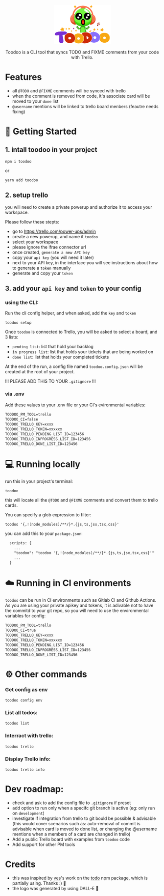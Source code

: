 <p align="center">
  <a href="https://toodoo.io">
    <picture>
      <source media="(prefers-color-scheme: dark)" srcset="./static/toodoo-logo.svg">
      <img src="./static/toodoo-logo.svg" height="128">
    </picture>
  </a>
</p>
<p align="center">
Toodoo is a CLI tool that syncs TODO and FIXME comments from your code with Trello.
</p>

# Features

- all `@TODO` and `@FIXME` comments will be synced with trello
- when the comment is removed from code, it's associate card will be moved to your `done` list
- `@username` mentions will be linked to trello board menbers (feautre needs fixing)

# 🚀 Getting Started

## 1. intall toodoo in your project

```
npm i toodoo
```

or

```
yarn add toodoo
```

## 2. setup trello

you will need to create a private powerup and authorize it to access your workspace.

Please follow these stepts:

- go to https://trello.com/power-ups/admin
- create a new powerup, and name it `toodoo`
- select your workspace
- please ignore the ifrae connector url
- once created, `generate a new API key`
- copy your `api key` (you will need it later)
- next to your API key, in the interface you will see instructions about how to generate a `token` manually
- generate and copy your `token`

## 3. add your `api key` and `token` to your config

### using the CLI:

Run the cli config helper, and when asked, add the `key` and `token`

```
toodoo setup
```

Once `toodoo` is connected to Trello, you will be asked to select a board, and 3 lists:

- `pending list`: list that hold your backlog
- `in progress list`: list that holds your tickets that are being worked on
- `done list`: list that holds your completed tickets

At the end of the run, a config file named `toodoo.config.json` will be created at the root of your project.

!!! PLEASE ADD THIS TO YOUR `.gitignore` !!!

### via .env

Add these values to your .env file or your CI's evironmental variables:

```
TOODOO_PM_TOOL=trello
TOODOO_CI=false
TOODOO_TRELLO_KEY=xxxx
TOODOO_TRELLO_TOKEN=xxxxxx
TOODOO_TRELLO_PENDING_LIST_ID=123456
TOODOO_TRELLO_INPROGRESS_LIST_ID=123456
TOODOO_TRELLO_DONE_LIST_ID=123456
```

# 💻 Running locally

run this in your project's terminal:
```
toodoo
```

this will locate all the `@TODO` and `@FIXME` comments and convert them to trello cards.

You can specify a glob expression to filter:

```
toodoo '{,!(node_modules)/**/}*.{js,ts,jsx,tsx,css}'
```

you can add this to your `package.json`:

```
  scripts: {
    ...
    "toodoo": "toodoo '{,!(node_modules)/**/}*.{js,ts,jsx,tsx,css}'"
    ...
  }
```

# ☁️ Running in CI environments

`toodoo` can be run in CI environments such as Gitlab CI and Github Actions. As you are using your private apikey and tokens, it is adivable not to have the commitd to your git repo, so you will need to use the environmental variables for config:

```
TOODOO_PM_TOOL=trello
TOODOO_CI=true
TOODOO_TRELLO_KEY=xxxx
TOODOO_TRELLO_TOKEN=xxxxxx
TOODOO_TRELLO_PENDING_LIST_ID=123456
TOODOO_TRELLO_INPROGRESS_LIST_ID=123456
TOODOO_TRELLO_DONE_LIST_ID=123456
```

# ⚙️ Other commands

### Get config as env

```
toodoo config env
```

### List all todos:

```
toodoo list
```

### Interract with trello:

```
toodoo trello
```

### Display Trello info:

```
toodoo trello info
```

# Dev roadmap:

- check and ask to add the config file to `.gitignore` if preset
- add option to run only when a specifc git branch is active (eg: only run on `development`)
- investigate if integration from trello to git bould be possible & advisable (this would cover scenarios such as: auto-removal of commit is advisable when card is moved to done list, or changing the @username mentions when a members of a card are changed in trello)
- Add a public Trello board with examples from `toodoo` code
- Add support for other PM tools

# Credits

- this was inspired by [ves](https://github.com/vesln)'s work on the [todo](https://github.com/vesln/todo) npm package, which is partially using. Thanks :) 🍺
- the logo was generated by using DALL-E 🤯
